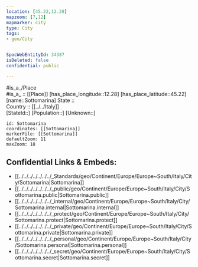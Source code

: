 ```yaml
---
location: [45.22,12.28] 
mapzoom: [7,12] 
mapmarker: city 
type: City
tags:
- geo/City


SpocWebEntityId: 34387
isDeleted: false
confidential: public

---
```

#is_a_/Place  
#is_a_ :: [[Place]] 
[has_place_longitude::12.28] 
[has_place_latitude::45.22] 
[name::Sottomarina] 
State ::  
Country :: [[../../Italy]]  
[StateId::] 
[Population::] 
[Unknown::] 


```leaflet
id: Sottomarina
coordinates: [[Sottomarina]] 
markerFile: [[Sottomarina]] 
defaultZoom: 11 
maxZoom: 18
```


## Confidential Links & Embeds: 
- [[../../../../../../../_Standards/geo/Continent/Europe/Europe~South/Italy/City/Sottomarina|Sottomarina]] 
- [[../../../../../../../_public/geo/Continent/Europe/Europe~South/Italy/City/Sottomarina.public|Sottomarina.public]] 
- [[../../../../../../../_internal/geo/Continent/Europe/Europe~South/Italy/City/Sottomarina.internal|Sottomarina.internal]] 
- [[../../../../../../../_protect/geo/Continent/Europe/Europe~South/Italy/City/Sottomarina.protect|Sottomarina.protect]] 
- [[../../../../../../../_private/geo/Continent/Europe/Europe~South/Italy/City/Sottomarina.private|Sottomarina.private]] 
- [[../../../../../../../_personal/geo/Continent/Europe/Europe~South/Italy/City/Sottomarina.personal|Sottomarina.personal]] 
- [[../../../../../../../_secret/geo/Continent/Europe/Europe~South/Italy/City/Sottomarina.secret|Sottomarina.secret]] 
